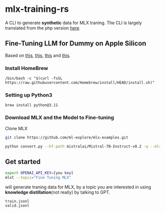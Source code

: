 # mlx-training-rs

A CLI to generate __synthetic__ data for MLX traning. The CLI is largely translated from the php version [here](https://apeatling.com/articles/simple-guide-to-local-llm-fine-tuning-on-a-mac-with-mlx/?utm_source=pocket_reader).

## Fine-Tuning LLM for Dummy on Apple Silicon

Based on [this](https://apeatling.com/articles/simple-guide-to-local-llm-fine-tuning-on-a-mac-with-mlx/?utm_source=pocket_reader), [this](https://www.reddit.com/r/LocalLLaMA/comments/191s7x3/a_simple_guide_to_local_llm_finetuning_on_a_mac/?share_id=hH4Vu8gxZgwYRvl_fIyOu&utm_content=1&utm_medium=ios_app&utm_name=ioscss&utm_source=share&utm_term=1), [this](https://www.reddit.com/r/LocalLLaMA/comments/18ujt0n/using_gpus_on_a_mac_m2_max_via_mlx_update_on/) and [this](https://www.reddit.com/r/LocalLLaMA/comments/18wabkc/lessons_learned_so_far_lora_fine_tuning_on/).

### Install HomeBrew

```shell
/bin/bash -c "$(curl -fsSL https://raw.githubusercontent.com/Homebrew/install/HEAD/install.sh)"
```

### Setting up Python3

```shell
brew install python@3.11
```

### Download MLX and the Model to Fine-tuning

Clone MLX
```sh
git clone https://github.com/ml-explore/mlx-examples.git
```


```sh
python convert.py --hf-path mistralai/Mistral-7B-Instruct-v0.2 -q --mlx-path ./Mistral-7B-Instruct-v0.2-mlx-4bit 
```

## Get started

```sh
export OPENAI_API_KEY=[you key]
mlxt --topic="Fine Tuning MLX"
```

will generate traning data for MLX, by a topic you are interested in using __knowledge distillation__(not really) by talking to GPT.
```
train.jsonl
valid.jsonl
```
